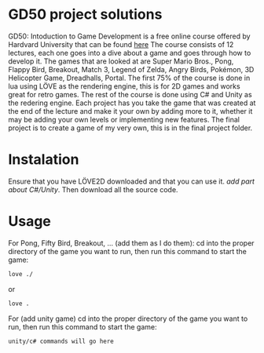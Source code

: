 # GD50 project solutions
GD50: Intoduction to Game Development is a free online course offered by Hardvard University that can be found [here](https://www.edx.org/course/cs50s-introduction-to-game-development)
The course consists of 12 lectures, each one goes into a dive about a game and goes through how to develop it. The games that are looked at are Super Mario
Bros., Pong, Flappy Bird, Breakout, Match 3, Legend of Zelda, Angry Birds, Pokémon, 3D Helicopter Game, Dreadhalls, Portal. The first 75% of the course
is done in lua using LÖVE as the rendering engine, this is for 2D games and works great for retro games. The rest of the course is done using C# and Unity
as the redering engine. Each project has you take the game that was created at the end of the lecture and make it your own by adding more to it, whether it
may be adding your own levels or implementing new features. The final project is to create a game of my very own, this is in the final project folder.

# Instalation
Ensure that you have LÖVE2D downloaded and that you can use it. _add part about C#/Unity_. Then download all the source code.

# Usage
For Pong, Fifty Bird, Breakout, ... (add them as I do them):
cd into the proper directory of the game you want to run, then run this command to start the game:
```sh
love ./
```
or
```sh
love .
```

For (add unity game)
cd into the proper directory of the game you want to run, then run this command to start the game:
```sh
unity/c# commands will go here
```
